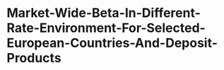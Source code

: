 # Market-Wide-Beta-In-Different-Rate-Environment-For-Selected-European-Countries-And-Deposit-Products